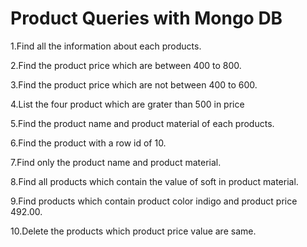 # Product Queries with Mongo DB

1.Find all the information about each products.<br>

2.Find the product price which are between 400 to 800.<br>

3.Find the product price which are not between 400 to 600.<br>

4.List the four product which are grater than 500 in price<br>

5.Find the product name and product material of each products.<br>


6.Find the product with a row id of 10.<br>


7.Find only the product name and product material.<br>


8.Find all products which contain the value of soft in product material.<br>


9.Find products which contain product color indigo  and product price 492.00.<br>


10.Delete the products which product price value are same.<br>

